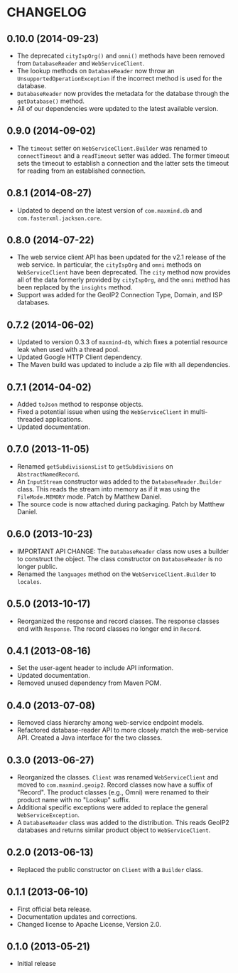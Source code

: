 CHANGELOG
=========

0.10.0 (2014-09-23)
-------------------

* The deprecated `cityIspOrg()` and `omni()` methods have been removed from
  `DatabaseReader` and `WebServiceClient`.
* The lookup methods on `DatabaseReader` now throw an
  `UnsupportedOperationException` if the incorrect method is used for the
  database.
* `DatabaseReader` now provides the metadata for the database through the
  `getDatabase()` method.
* All of our dependencies were updated to the latest available version.

0.9.0 (2014-09-02)
------------------

* The `timeout` setter on `WebServiceClient.Builder` was renamed to
  `connectTimeout` and a `readTimeout` setter was added. The former timeout
  sets the timeout to establish a connection and the latter sets the timeout
  for reading from an established connection.

0.8.1 (2014-08-27)
------------------

* Updated to depend on the latest version of `com.maxmind.db` and
  `com.fasterxml.jackson.core`.

0.8.0 (2014-07-22)
------------------

* The web service client API has been updated for the v2.1 release of the web
  service. In particular, the `cityIspOrg` and `omni` methods on
  `WebServiceClient` have been deprecated. The `city` method now provides all
  of the data formerly provided by `cityIspOrg`, and the `omni` method has
  been replaced by the `insights` method.
* Support was added for the GeoIP2 Connection Type, Domain, and ISP databases.

0.7.2 (2014-06-02)
------------------

* Updated to version 0.3.3 of `maxmind-db`, which fixes a potential resource
  leak when used with a thread pool.
* Updated Google HTTP Client dependency.
* The Maven build was updated to include a zip file with all dependencies.

0.7.1 (2014-04-02)
------------------

* Added `toJson` method to response objects.
* Fixed a potential issue when using the `WebServiceClient` in multi-threaded
  applications.
* Updated documentation.

0.7.0 (2013-11-05)
------------------

* Renamed `getSubdivisionsList` to `getSubdivisions` on `AbstractNamedRecord`.
* An `InputStream` constructor was added to the `DatabaseReader.Builder`
  class. This reads the stream into memory as if it was using the
  `FileMode.MEMORY` mode. Patch by Matthew Daniel.
* The source code is now attached during packaging. Patch by Matthew Daniel.

0.6.0 (2013-10-23)
------------------

* IMPORTANT API CHANGE: The `DatabaseReader` class now uses a builder to
  construct the object. The class constructor on `DatabaseReader` is no longer
  public.
* Renamed the `languages` method on the `WebServiceClient.Builder` to
  `locales`.

0.5.0 (2013-10-17)
------------------

* Reorganized the response and record classes. The response classes end
  with `Response`. The record classes no longer end in `Record`.


0.4.1 (2013-08-16)
------------------

* Set the user-agent header to include API information.
* Updated documentation.
* Removed unused dependency from Maven POM.

0.4.0 (2013-07-08)
------------------

* Removed class hierarchy among web-service endpoint models.
* Refactored database-reader API to more closely match the web-service API.
  Created a Java interface for the two classes.

0.3.0 (2013-06-27)
------------------

* Reorganized the classes. `Client` was renamed `WebServiceClient` and moved
  to `com.maxmind.geoip2`. Record classes now have a suffix of "Record".
  The product classes (e.g., Omni) were renamed to their product name with
  no "Lookup" suffix.
* Additional specific exceptions were added to replace the general
  `WebServiceException`.
* A `DatabaseReader` class was added to the distribution. This reads GeoIP2
  databases and returns similar product object to `WebServiceClient`.

0.2.0 (2013-06-13)
------------------

* Replaced the public constructor on `Client` with a `Builder` class.

0.1.1 (2013-06-10)
------------------

* First official beta release.
* Documentation updates and corrections.
* Changed license to Apache License, Version 2.0.

0.1.0 (2013-05-21)
------------------

* Initial release
